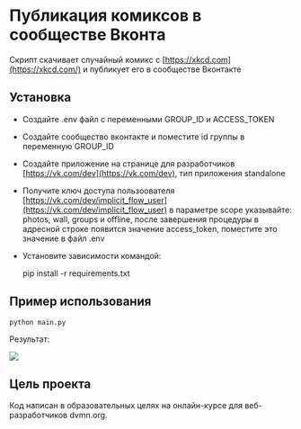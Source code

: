 # Публикация комиксов в сообществе Вконта

Скрипт скачивает случайный комикс с [https://xkcd.com](https://xkcd.com/) и публикует его в сообществе Вконтакте

## Установка

- Создайте .env файл с переменными GROUP_ID и ACCESS_TOKEN
- Создайте сообщество вконтакте и поместите id группы в переменную GROUP_ID
- Создайте приложение на странице для разработчиков [https://vk.com/dev](https://vk.com/dev), тип приложения standalone
- Получите ключ доступа пользоователя [https://vk.com/dev/implicit_flow_user](https://vk.com/dev/implicit_flow_user) в параметре scope указывайте: photos, wall, groups и offline, после завершения процедуры в адресной строке появится значение access_token, поместите это значение в файл .env
- Установите зависимости командой:

	pip install -r requirements.txt

## Пример использования

    python main.py 

Результат:

![](https://dvmn.org/media/filer_public/93/e1/93e1ead6-bd6f-4cb2-a0ae-5ec036617f49/xkcd.gif)

## Цель проекта
Код написан в образовательных целях на онлайн-курсе для веб-разработчиков dvmn.org.
